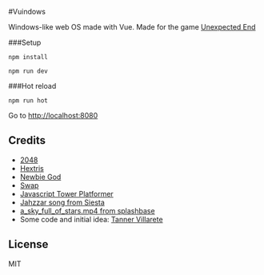 #Vuindows

Windows-like web OS made with Vue. Made for the game [Unexpected End](https://store.steampowered.com/app/740170/Unexpected_End/)

###Setup

`npm install`

`npm run dev`

###Hot reload

`npm run hot`

Go to [http://localhost:8080]()

Credits
--------
- [2048](https://github.com/gabrielecirulli/2048)
- [Hextris](https://github.com/Hextris/hextris)
- [Newbie God](https://github.com/nuria-fl/ld38)
- [Swap](https://github.com/nmoroze/swap)
- [Javascript Tower Platformer](https://github.com/jakesgordon/javascript-tower-platformer)
- [Jahzzar song from Siesta](http://freemusicarchive.org/music/Jahzzar/Travellers_Guide/Siesta)
- [a_sky_full_of_stars.mp4 from splashbase](http://www.splashbase.co/)
- Some code and initial idea: [Tanner Villarete](https://github.com/tvillarete/Win10-Replica)

License
--------
MIT
